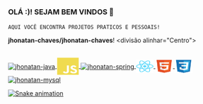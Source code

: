 ### OLÁ :)! SEJAM BEM VINDOS 👋
    AQUI VOCÊ ENCONTRA PROJETOS PRATICOS E PESSOAIS!


**jhonatan-chaves/jhonatan-chaves**!
 <divisão alinhar="Centro">
  <a href="https://github.com/jhonatan-chaves">
  
  <imagem altura="180em" fonte="https://github-readme-stats.vercel.app/api/top-langs/?username=jhonatan-chaves&layout=compact&langs_count=7&theme=dracula"/>
</divisão>

<div style="display: inline_block"><br>
   <img align="center" alt="jhonatan-java" height="50" width="60" src="https://cdn.jsdelivr.net/gh/devicons/devicon/icons/java/java-original-wordmark.svg" />
  <img align="center" alt="jhonatan-Js" height="40" width="50" src="https://raw.githubusercontent.com/devicons/devicon/master/icons/javascript/javascript-plain.svg">
  <img align="center" alt="jhonatan-spring" height="50" width="60" src="https://cdn.jsdelivr.net/gh/devicons/devicon/icons/spring/spring-original-wordmark.svg">
  <img align="center" alt="jhonatan-React" height="30" width="40" src="https://raw.githubusercontent.com/devicons/devicon/master/icons/react/react-original.svg">
  <img align="center" alt="jhonatan-HTML" height="30" width="40" src="https://raw.githubusercontent.com/devicons/devicon/master/icons/html5/html5-original.svg">
  <img align="center" alt="jhonatan-css" height="30" width="40" src="https://raw.githubusercontent.com/devicons/devicon/master/icons/css3/css3-original.svg">
  <img align="center" alt="jhonatan-mysql" height="50" width="60" src="https://cdn.jsdelivr.net/gh/devicons/devicon/icons/mysql/mysql-original-wordmark.svg">
  
  
   ![Snake animation](https://github.com/jhonatan-chaves/jhonatan-chaves/blob/output/github-contribution-grid-snake.svg)
</div>

